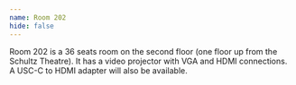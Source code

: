 ```yaml
---
name: Room 202
hide: false
---
```


Room 202 is a 36 seats room on the second floor (one floor up from the Schultz Theatre). It has a video projector with VGA and HDMI connections. A USC-C to HDMI adapter will also be available. 